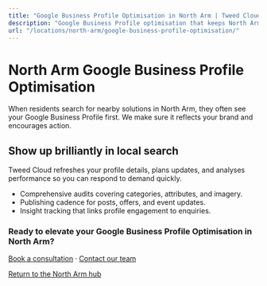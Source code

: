 ```yaml
---
title: "Google Business Profile Optimisation in North Arm | Tweed Cloud"
description: "Google Business Profile optimisation that keeps North Arm listings accurate and engaging."
url: "/locations/north-arm/google-business-profile-optimisation/"
---
```


# North Arm Google Business Profile Optimisation

When residents search for nearby solutions in North Arm, they often see your Google Business Profile first. We make sure it reflects your brand and encourages action.

## Show up brilliantly in local search

Tweed Cloud refreshes your profile details, plans updates, and analyses performance so you can respond to demand quickly.

- Comprehensive audits covering categories, attributes, and imagery.
- Publishing cadence for posts, offers, and event updates.
- Insight tracking that links profile engagement to enquiries.

### Ready to elevate your Google Business Profile Optimisation in North Arm?

[Book a consultation](/consultation/) · [Contact our team](/contact/)

[Return to the North Arm hub](/locations/north-arm/)
